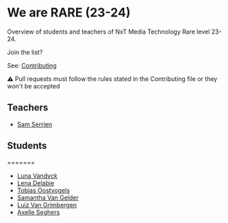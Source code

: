 # We are RARE (23-24)

Overview of students and teachers of NxT Media Technology Rare level 23-24.

Join the list?

See: [Contributing](./CONTRIBUTING.md)

⚠️ Pull requests must follow the rules stated in the Contributing file or they won't be accepted

## Teachers

* [Sam Serrien](./people/sam_serrien.md)


## Students


=======

* [Luna Vandyck](./people/luna_vandyck.md)
* [Lena Delabie](./people/lena_delabie.md)
* [Tobias Oostvogels](./people/tobias_oostvogels.md)
* [Samantha Van Gelder](./people/samantha_VanGelder.md)
* [Luiz Van Grimbergen](./people/Luiz_VanGrimbergen.md)
* [Axelle Seghers](./people/Axelle_Seghers.md)